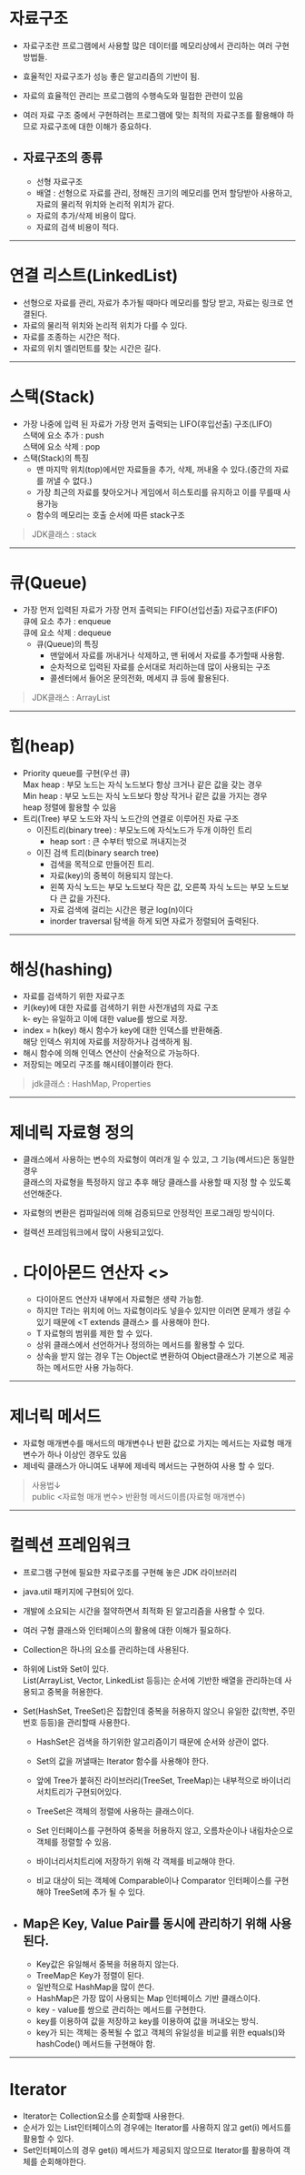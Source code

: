 # 자료구조    

- 자료구조란 프로그램에서 사용할 많은 데이터를 메모리상에서 관리하는 여러 구현방법들.  
- 효율적인 자료구조가 성능 좋은 알고리즘의 기반이 됨.  
- 자료의 효율적인 관리는 프로그램의 수행속도와 밀접한 관련이 있음  
- 여러 자료 구조 중에서 구현하려는 프로그램에 맞는 최적의 자료구조를 활용해야 하므로 자료구조에 대한 이해가 중요하다.    

- ## 자료구조의 종류    

    - 선형 자료구조  
    - 배열 : 선형으로 자료를 관리, 정해진 크기의 메모리를 먼저 할당받아 사용하고, 자료의 물리적 위치와 논리적 위치가 같다.  
    - 자료의 추가/삭제 비용이 많다.  
    - 자료의 검색 비용이 적다.    
---------------------------------------------------------------
# 연결 리스트(LinkedList)  
- 선형으로 자료를 관리, 자료가 추가될 때마다 메모리를 할당 받고, 자료는 링크로 연결된다.  
- 자료의 물리적 위치와 논리적 위치가 다를 수 있다.  
- 자료를 조종하는 시간은 적다.  
- 자료의 위치 엘리먼트를 찾는 시간은 길다.    
--------------------------------------------------------------
# 스택(Stack)  
- 가장 나중에 입력 된 자료가 가장 먼저 출력되는 LIFO(후입선출) 구조(LIFO)  
스택에 요소 추가 : push  
스택에 요소 삭제 : pop  
- 스택(Stack)의 특징  
    - 맨 마지막 위치(top)에서만 자료들을 추가, 삭제, 꺼내올 수 있다.(중간의 자료를 꺼낼 수 없다.)  
    - 가장 최근의 자료를 찾아오거나 게임에서 히스토리를 유지하고 이를 무를때 사용가능  
    - 함수의 메모리는 호출 순서에 따른 stack구조  
> JDK클래스 : stack    
------------------------------------------------------------
# 큐(Queue)  
- 가장 먼저 입력된 자료가 가장 먼저 출력되는 FIFO(선입선출) 자료구조(FIFO)  
큐에 요소 추가 : enqueue  
큐에 요소 삭제 : dequeue  
    - 큐(Queue)의 특징  
        - 맨앞에서 자료를 꺼내거나 삭제하고, 맨 뒤에서 자료를 추가할때 사용함.  
        - 순차적으로 입력된 자료를 순서대로 처리하는데 많이 사용되는 구조  
        - 콜센터에서 들어온 문의전화, 메세지 큐 등에 활용된다.  
> JDK클래스 : ArrayList    
------------------------------------------------------------
# 힙(heap)  
- Priority queue를 구현(우선 큐)  
Max heap : 부모 노드는 자식 노드보다 항상 크거나 같은 값을 갖는 경우  
Min heap : 부모 노드는 자식 노드보다 항상 작거나 같은 값을 가지는 경우  
heap 정렬에 활용할 수 있음  
- 트리(Tree) 부모 노드와 자식 노드간의 연결로 이루어진 자료 구조  
    - 이진트리(binary tree) : 부모노드에 자식노드가 두개 이하인 트리  
        - heap sort : 큰 수부터 밖으로 꺼내지는것  
    - 이진 검색 트리(binary search tree)  
        - 검색을 목적으로 만들어진 트리.  
        - 자료(key)의 중복이 허용되지 않는다.  
        - 왼쪽 자식 노드는 부모 노드보다 작은 값, 오른쪽 자식 노드는 부모 노드보다 큰 값을 가진다.  
        - 자료 검색에 걸리는 시간은 평균 log(n)이다  
        - inorder traversal 탐색을 하게 되면 자료가 정렬되어 출력된다.    
--------------------------------------------------------
# 해싱(hashing)  
- 자료를 검색하기 위한 자료구조  
- 키(key)에 대한 자료를 검색하기 위한 사전개념의 자료 구조  
k- ey는 유일하고 이에 대한 value를 쌍으로 저장.  
- index = h(key) 해시 함수가 key에 대한 인덱스를 반환해줌.  
해당 인덱스 위치에 자료를 저장하거나 검색하게 됨.  
- 해시 함수에 의해 인덱스 연산이 산술적으로 가능하다.  
- 저장되는 메모리 구조를 해시테이블이라 한다.  
> jdk클래스 : HashMap, Properties    
-------------------------------------------------------
# 제네릭 자료형 정의    

- 클래스에서 사용하는 변수의 자료형이 여러개 일 수 있고, 그 기능(메서드)은 동일한 경우   
클래스의 자료형을 특정하지 않고 추후 해당 클래스를 사용할 때 지정 할 수 있도록 선언해준다.  
- 자료형의 변환은 컴파일러에 의해 검증되므로 안정적인 프로그래밍 방식이다.  
- 컬렉션 프레임워크에서 많이 사용되고있다.  

- # 다이아몬드 연산자 <>  
    - 다이아몬드 연산자 내부에서 자료형은 생략 가능함.  
    - 하지만 T라는 위치에 어느 자료형이라도 넣을수 있지만 이러면 문제가 생길 수 있기 때문에 <T extends 클래스> 를 사용해야 한다.  
    - T 자료형의 범위를 제한 할 수 있다.  
    - 상위 클래스에서 선언하거나 정의하는 메서드를 활용할 수 있다.  
    - 상속을 받지 않는 경우 T는 Object로 변환하여 Object클래스가 기본으로 제공하는 메서드만 사용 가능하다.    
-----------------------------------------------------------
# 제너릭 메서드    

- 자료형 매개변수를 매서드의 매개변수나 반환 값으로 가지는 메서드는 자료형 매개 변수가 하나 이상인 경우도 있음  
- 제네릭 클래스가 아니여도 내부에 제네릭 메서드는 구현하여 사용 할 수 있다.  
> 사용법↓  
public <자료형 매개 변수> 반환형 메서드이름(자료형 매개변수)    
----------------------------------------------------------
# 컬렉션 프레임워크    

- 프로그램 구현에 필요한 자료구조를 구현해 놓은 JDK 라이브러리  
- java.util 패키지에 구현되어 있다.  
- 개발에 소요되는 시간을 절약하면서 최적화 된 알고리즘을 사용할 수 있다.  
- 여러 구형 클래스와 인터페이스의 활용에 대한 이해가 필요하다.    

- Collection은 하나의 요소를 관리하는데 사용된다.  
- 하위에 List와 Set이 있다.  
List(ArrayList, Vector, LinkedList 등등)는 순서에 기반한 배열을 관리하는데 사용되고 중복을 허용한다.    

- Set(HashSet, TreeSet)은 집합인데 중복을 허용하지 않으니 유일한 값(학번, 주민번호 등등)을 관리할때 사용한다.  
    - HashSet은 검색을 하기위한 알고리즘이기 때문에 순서와 상관이 없다.  
    - Set의 값을 꺼낼때는 Iterator 함수를 사용해야 한다.    

    - 앞에 Tree가 붙혀진 라이브러리(TreeSet, TreeMap)는 내부적으로 바이너리서치트리가 구현되어있다.  
    - TreeSet은 객체의 정렬에 사용하는 클래스이다.  
    - Set 인터페이스를 구현하여 중복을 허용하지 않고, 오름차순이나 내림차순으로 객체를 정렬할 수 있음.  
    - 바이너리서치트리에 저장하기 위해 각 객체를 비교해야 한다.  
    - 비교 대상이 되는 객체에 Comparable이나 Comparator 인터페이스를 구현해야 TreeSet에 추가 될 수 있다.    

- ## Map은 Key, Value Pair를 동시에 관리하기 위해 사용된다.  
    - Key값은 유일해서 중복을 허용하지 않는다.  
    - TreeMap은 Key가 정렬이 된다.  
    - 일반적으로 HashMap을 많이 쓴다.  
    - HashMap은 가장 많이 사용되는 Map 인터페이스 기반 클래스이다.  
    - key - value를 쌍으로 관리하는 메서드를 구현한다.  
    - key를 이용하여 값을 저장하고 key를 이용하여 값을 꺼내오는 방식.  
    - key가 되는 객체는 중복될 수 없고 객체의 유일성을 비교를 위한 equals()와 hashCode() 메서드들 구현해야 함.    
--------------------------------------------------------------
# Iterator    

- Iterator는 Collection요소를 순회할때 사용한다.  
- 순서가 있는 List인터페이스의 경우에는 Iterator를 사용하지 않고 get(i) 메서드를 활용할 수 있다.  
- Set인터페이스의 경우 get(i) 메서드가 제공되지 않으므로 Iterator를 활용하여 객체를 순회해야한다.  